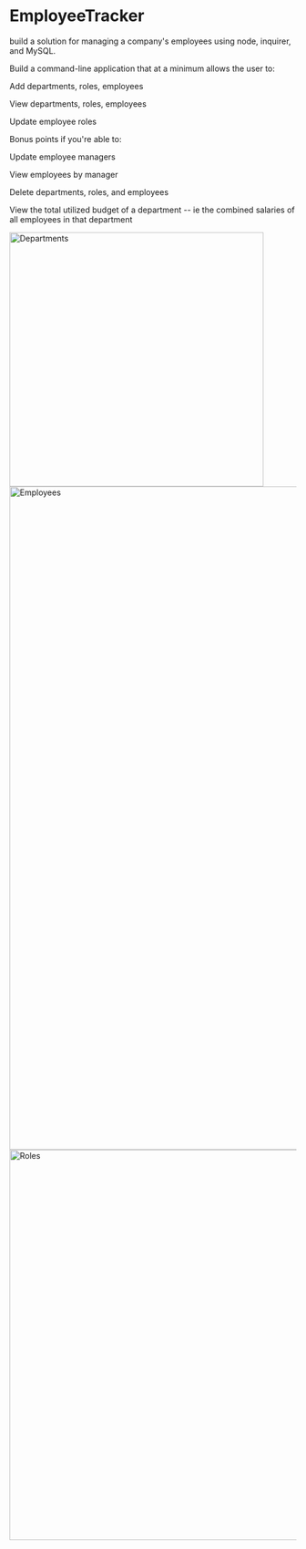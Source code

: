 # EmployeeTracker
build a solution for managing a company's employees using node, inquirer, and MySQL.

Build a command-line application that at a minimum allows the user to:

Add departments, roles, employees

View departments, roles, employees

Update employee roles

Bonus points if you're able to:

Update employee managers

View employees by manager

Delete departments, roles, and employees

View the total utilized budget of a department -- ie the combined salaries of all employees in that department


<img width="446" alt="Departments" src="https://user-images.githubusercontent.com/56511238/77582071-2cebac80-6eb5-11ea-9010-e3efd34396ef.png">
<img width="1164" alt="Employees" src="https://user-images.githubusercontent.com/56511238/77582081-2eb57000-6eb5-11ea-99f9-c0db4e5a6fac.png">
<img width="685" alt="Roles" src="https://user-images.githubusercontent.com/56511238/77582087-307f3380-6eb5-11ea-8e66-a8a5e84b07c7.png">
